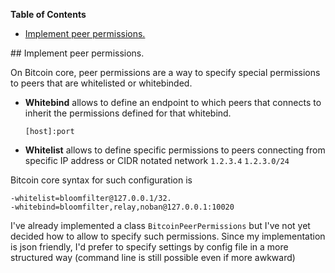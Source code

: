 <!-- START doctoc generated TOC please keep comment here to allow auto update -->
<!-- DON'T EDIT THIS SECTION, INSTEAD RE-RUN doctoc TO UPDATE -->
**Table of Contents**

- [Implement peer permissions.](#implement-peer-permissions)

<!-- END doctoc generated TOC please keep comment here to allow auto update -->

﻿## Implement peer permissions.

On Bitcoin core, peer permissions are a way to specify special permissions to peers that are whitelisted or whitebinded.

- **Whitebind** allows to define an endpoint to which peers that connects to inherit the permissions defined for that whitebind.

  `[host]:port`

- **Whitelist** allows to define specific permissions to peers connecting from specific IP address or CIDR notated network
  `1.2.3.4`
  `1.2.3.0/24`

Bitcoin core syntax for such configuration is 

```
-whitelist=bloomfilter@127.0.0.1/32.
-whitebind=bloomfilter,relay,noban@127.0.0.1:10020
```

I've already implemented a class `BitcoinPeerPermissions` but I've not yet decided how to allow to specify such permissions.
Since my implementation is json friendly, I'd prefer to specify settings by config file in a more structured way (command line is still possible even if more awkward)